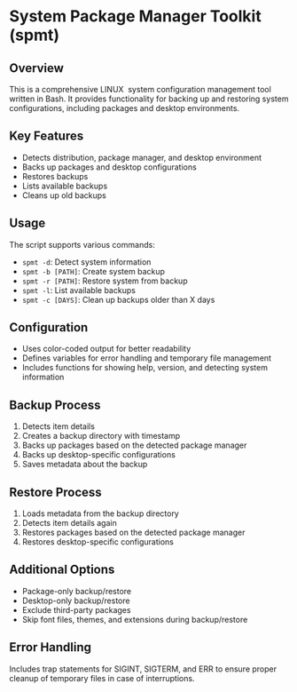 # System Package Manager Toolkit (spmt)

## Overview

This is a comprehensive LINUX  system configuration management tool written in Bash. It provides functionality for backing up and restoring system configurations, including packages and desktop environments.

## Key Features

- Detects distribution, package manager, and desktop environment
- Backs up packages and desktop configurations
- Restores backups
- Lists available backups
- Cleans up old backups

## Usage

The script supports various commands:

- `spmt -d`: Detect system information
- `spmt -b [PATH]`: Create system backup
- `spmt -r [PATH]`: Restore system from backup
- `spmt -l`: List available backups
- `spmt -c [DAYS]`: Clean up backups older than X days

## Configuration

- Uses color-coded output for better readability
- Defines variables for error handling and temporary file management
- Includes functions for showing help, version, and detecting system information

## Backup Process

1.  Detects item details
2.  Creates a backup directory with timestamp
3.  Backs up packages based on the detected package manager
4.  Backs up desktop-specific configurations
5.  Saves metadata about the backup

## Restore Process

1.  Loads metadata from the backup directory
2.  Detects item details again
3.  Restores packages based on the detected package manager
4.  Restores desktop-specific configurations

## Additional Options

- Package-only backup/restore
- Desktop-only backup/restore
- Exclude third-party packages
- Skip font files, themes, and extensions during backup/restore

## Error Handling

Includes trap statements for SIGINT, SIGTERM, and ERR to ensure proper cleanup of temporary files in case of interruptions.

